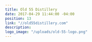 ```yaml
---
title: Old 55 Distillery
date: 2017-04-29 11:44:00 -04:00
position: 13
link: "//old55distillery.com"
description: 
logo_image: "/uploads/old-55-logo.png"
---
```


